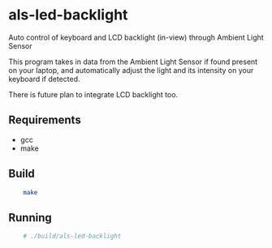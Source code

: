 # als-led-backlight
Auto control of keyboard and LCD backlight (in-view) through Ambient Light Sensor

This program takes in data from the Ambient Light Sensor if found present on your laptop, and automatically adjust the light and its intensity on your keyboard if detected.

There is future plan to integrate LCD backlight too. 

## Requirements
- gcc
- make

## Build
```sh
    make
```

## Running
```sh
    # ./build/als-led-backlight
```
